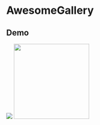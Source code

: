 # AwesomeGallery
## Demo
 
![](http://martenolsson.se/images/ag.gif)
<img src="/art/ag.gif?raw=true" width="200px">
